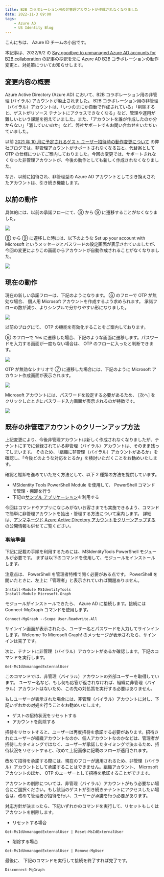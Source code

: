 ```yaml
---
title: B2B コラボレーション用の非管理アカウントが作成されなくなりました
date: 2022-11-3 09:00
tags:
    - Azure AD
    - US Identity Blog
---
```


こんにちは、 Azure ID チームの小出です。

本記事は、2022/9/2 の [Say goodbye to unmanaged Azure AD accounts for B2B collaboration](https://techcommunity.microsoft.com/t5/microsoft-entra-azure-ad-blog/say-goodbye-to-unmanaged-azure-ad-accounts-for-b2b-collaboration/ba-p/3094111) の記事の抄訳を元に Azure AD B2B コラボレーションの動作変更と、対処策についてお知らせします。



## 変更内容の概要
Azure Active Directory (Azure AD) において、B2B コラボレーション用の非管理 (バイラル) アカウントが廃止されました。
B2B コラボレーション用の非管理（バイラル）アカウントは、「いつのまにか自動で作成されている」「削除すると、ゲストがリソース テナントにアクセスできなくなる」など、管理や運用が難しいという課題を抱えていました。また、「アカウントを誰が作成したのか分からない」「消していいのか」など、弊社サポートでもお問い合わせをいただいていました。

以前 [2021 年 10 月に予定されるゲスト ユーザー招待時の動作変更について](https://jpazureid.github.io/blog/azure-active-directory/announcement-of-otp/) の弊社ブログでは、非管理アカウントがサポートされなくなる旨と、代替案として OTP の仕様についてご案内しておりました。今回の変更では、サポートされなくなった非管理アカウントが、今後の動作としても新しく作成されなくなりました。

なお、以前に招待され、非管理型の Azure AD アカウントとして引き換えされたアカウントは、引き続き機能します。 

## 以前の動作

具体的には、以前の承諾フローにて、⑧ から ⑨ に遷移することがなくなりました。

![](./say-goodbye-to-unmanaged-azuread-account-for-b2b/say-goodbye-to-unmanaged-azuread-account-for-b2b1.png)


⑧ から ⑨ に遷移した時には、以下のような Set up your account with Microsoft というメッセージとパスワードの設定画面が表示されていましたが、
今回の変更によりこの画面からアカウントが自動作成されることがなくなりました。


![](./say-goodbye-to-unmanaged-azuread-account-for-b2b/say-goodbye-to-unmanaged-azuread-account-for-b2b2.png)


## 現在の動作
現在の新しい承諾フローは、下記のようになります。 ⑥ のフローで OTP が無効な場合、 個人用 Microsoft アカウントを作成するよう求められます。
承諾フローの数が減り、よりシンプルで分かりやすい形になりました。 

![](./say-goodbye-to-unmanaged-azuread-account-for-b2b/say-goodbye-to-unmanaged-azuread-account-for-b2b3.png)

以前のブログにて、 OTP の機能を有効化することをご案内しております。

⑥ のフローで Yes に遷移した場合、下記のような画面に遷移します。パスワードを入力する画面が一度もない場合は、 OTP のフローに入ったと判断できます。

![](./say-goodbye-to-unmanaged-azuread-account-for-b2b/say-goodbye-to-unmanaged-azuread-account-for-b2b4.png)

OTP が無効なシナリオで ⑦ に遷移した場合には、下記のように Microsoft アカウント作成画面が表示されます。

![](./say-goodbye-to-unmanaged-azuread-account-for-b2b/say-goodbye-to-unmanaged-azuread-account-for-b2b5.png)

Microsoft アカウントには、パスワードを設定する必要があるため、 [次へ] をクリックしたときにパスワード入力画面が表示されるのが特徴です。

![](./say-goodbye-to-unmanaged-azuread-account-for-b2b/say-goodbye-to-unmanaged-azuread-account-for-b2b6.png)



## 既存の非管理アカウントのクリーンアップ方法
上記変更により、今後非管理アカウントは新しく作成されなくなりましたが、テナントにすでに登録されている非管理（バイラル）アカウントは、そのまま残ってしまいます。
そのため、「組織に非管理（バイラル）アカウントがあるか」を確認し、「今後どのような対応をとるか」を検討いただくことをお勧めいたします。

確認と棚卸を進めていただく方法として、以下 2 種類の方法を提供しています。

- MSIdentity Tools PowerShell Module  を使用して、 PowerShell コマンドで管理・棚卸を行う
- 下記の[サンプル アプリケーション](https://github.com/Azure-Samples/Remove-Unmanaged-Guests)を利用する



今回はコマンドやアプリになじみがないお客さまでも実施できるよう、コマンドで簡単に非管理アカウントを抽出・管理する方法について案内します。
詳細は、[アンマネージド Azure Active Directory アカウントをクリーンアップする](https://learn.microsoft.com/ja-jp/azure/active-directory/enterprise-users/clean-up-unmanaged-azure-ad-accounts) の公開情報も併せてご覧ください。

### 事前準備
下記に記載の手順を利用するためには、MSIdentityTools PowerShell モジュールが必要です。
まずは以下のコマンドを使用して、モジュールをインストールします。

注意点は、 PowerShell を管理者特権で開く必要がある点です。 PowerShell を開いたときに、左上に「管理者」と表示されていれば問題ありません。

```
Install-Module MSIdentityTools
Install-Module Microsoft.Graph
```

モジュールがインストールできたら、 Azure AD に接続します。接続には Connect-MgGraph コマンドを使用します。

```
Connect-MgGraph --Scope User.Readwrite.All
```

サインイン画面が表示されたら、ユーザー名とパスワードを入力してサインインします。Welcome To Microsoft Graph!   のメッセージが表示されたら、サインインは完了です。

次に、テナントに非管理（バイラル）アカウントがあるか確認します。下記のコマンドを実行します。

```
Get-MsIdUnmanagedExternalUser
```

このコマンドでは、非管理（バイラル）アカウントの外部ユーザーを取得しています。
ユーザー名など、もし何も応答が返されなければ、組織に非管理（バイラル）アカウントはないため、この先の対処策を実行する必要はありません。

もしユーザーが表示された場合には、非管理（バイラル）アカウントに対し、下記いずれかの対処を行うことをお勧めいたします。

- ゲストの招待状況をリセットする
- アカウントを削除する

招待をリセットすると、ユーザーは再度招待を承諾する必要があります。招待されたユーザーが組織アカウントなのか、個人アカウントなのかなどは、管理者が招待したタイミングではなく、ユーザーが承諾したタイミングで決まるため、招待状況をリセットすると、改めて上記画像に記載のフローが適用されます。

改めて招待を承諾する際には、現在のフローが適用されるため、非管理（バイラル）アカウントとして承諾することはできません。組織アカウント、 Microsoft アカウントのほか、 OTP のユーザーとして招待を承諾することができます。

アカウントの削除については、非管理（バイラル）アカウントがもう必要ない場合にご選択ください。もし該当のゲストが引き続きテナントにアクセスしたい場合は、改めて管理者が招待を行い、ユーザーが承諾を行う必要があります。

対応方針が決まったら、下記いずれかのコマンドを実行して、リセットもしくはアカウントを削除します。

- リセットする場合
```
Get-MsIdUnmanagedExternalUser | Reset-MsIdExternalUser
```


- 削除する場合
```
Get-MsIdUnmanagedExternalUser | Remove-MgUser
```

最後に、 下記のコマンドを実行して接続を終了すれば完了です。

```
Disconnect-MgGraph
```
